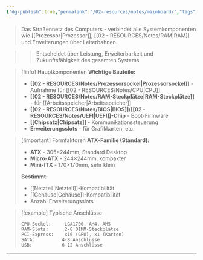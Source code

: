 ```yaml
---
{"dg-publish":true,"permalink":"/02-resources/notes/mainboard/","tags":["hardware/mainboard","informatik/architektur","GFN/prüfungsrelevant/AP1/vorbereitung"],"noteIcon":"","updated":"2025-09-16T23:41:26.775+02:00"}
---
```



> Das Straßennetz des Computers - verbindet alle Systemkomponenten wie [[Prozessor\|Prozessor]], [[02 - RESOURCES/Notes/RAM\|RAM]] und Erweiterungen über Leiterbahnen.

>> Entscheidet über Leistung, Erweiterbarkeit und Zukunftsfähigkeit des gesamten Systems.

>[!info] Hauptkomponenten
>**Wichtige Bauteile:**
>- **[[02 - RESOURCES/Notes/Prozessorsockel\|Prozessorsockel]]** - Aufnahme für [[02 - RESOURCES/Notes/CPU\|CPU]]
>- **[[02 - RESOURCES/Notes/RAM-Steckplätze\|RAM-Steckplätze]]** - für [[Arbeitsspeicher\|Arbeitsspeicher]]
>- **[[02 - RESOURCES/Notes/BIOS\|BIOS]]/[[02 - RESOURCES/Notes/UEFI\|UEFI]]-Chip** - Boot-Firmware
>- **[[Chipsatz\|Chipsatz]]** - Kommunikationssteuerung
>- **Erweiterungsslots** - für Grafikkarten, etc.

>[!important] Formfaktoren
>**ATX-Familie (Standard):**
>- **ATX** - 305×244mm, Standard Desktop
>- **Micro-ATX** - 244×244mm, kompakter
>- **Mini-ITX** - 170×170mm, sehr klein
>
>**Bestimmt:**
>- [[Netzteil\|Netzteil]]-Kompatibilität
>- [[Gehäuse\|Gehäuse]]-Kompatibilität  
>- Anzahl Erweiterungsslots

>[!example] Typische Anschlüsse
>```
>CPU-Sockel:     LGA1700, AM4, AM5
>RAM-Slots:      2-8 DIMM-Steckplätze
>PCI-Express:    x16 (GPU), x1 (Karten)
>SATA:          4-8 Anschlüsse
>USB:           6-12 Anschlüsse
>```

---
